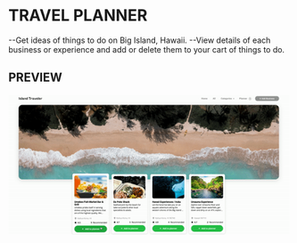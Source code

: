# TRAVEL PLANNER
--Get ideas of things to do on Big Island, Hawaii. 
--View details of each business or experience and add or delete them to your cart of things to do. 

## PREVIEW

![Image](client/src/assets/images/travelplanner.gif)
